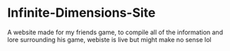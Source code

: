 # Infinite-Dimensions-Site

A website made for my friends game, to compile all of the information and lore surrounding his game, webiste is live but might make no sense lol
